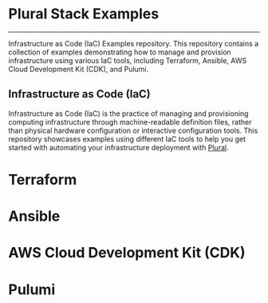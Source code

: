 # Plural Stack Examples
---

Infrastructure as Code (IaC) Examples repository. This repository contains a collection of examples demonstrating how to manage and provision infrastructure using various IaC tools, including Terraform, Ansible, AWS Cloud Development Kit (CDK), and Pulumi.


## Infrastructure as Code (IaC) 
Infrastructure as Code (IaC) is the practice of managing and provisioning computing infrastructure through machine-readable definition files, rather than physical hardware configuration or interactive configuration tools. This repository showcases examples using different IaC tools to help you get started with automating your infrastructure deployment with [Plural](https://www.plural.sh/).


# Terraform


# Ansible


# AWS Cloud Development Kit (CDK) 


# Pulumi